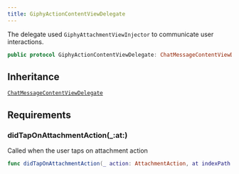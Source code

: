 ```yaml
---
title: GiphyActionContentViewDelegate
---
```


The delegate used `GiphyAttachmentViewInjector` to communicate user interactions.

``` swift
public protocol GiphyActionContentViewDelegate: ChatMessageContentViewDelegate 
```

## Inheritance

[`ChatMessageContentViewDelegate`](../chat-message/chat-message-content-view-delegate.md)

## Requirements

### didTapOnAttachmentAction(\_:​at:​)

Called when the user taps on attachment action

``` swift
func didTapOnAttachmentAction(_ action: AttachmentAction, at indexPath: IndexPath)
```

